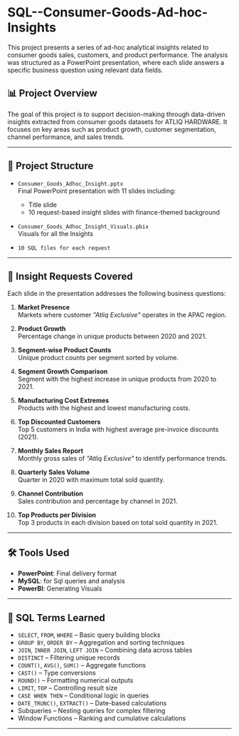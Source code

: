 # SQL--Consumer-Goods-Ad-hoc-Insights

This project presents a series of ad-hoc analytical insights related to consumer goods sales, customers, and product performance. 
The analysis was structured as a PowerPoint presentation, where each slide answers a specific business question using relevant data fields.

## 📊 Project Overview

The goal of this project is to support decision-making through data-driven insights extracted from consumer goods datasets for ATLIQ HARDWARE. It focuses on key areas such as product growth, customer segmentation, channel performance, and sales trends.

---

## 📁 Project Structure

- `Consumer_Goods_Adhoc_Insight.pptx`  
  Final PowerPoint presentation with 11 slides including:
  - Title slide
  - 10 request-based insight slides with finance-themed background

- `Consumer_Goods_Adhoc_Insight_Visuals.pbix`  
  Visuals for all the Insights
  
- `10 SQL files for each request `  
---

## 📝 Insight Requests Covered

Each slide in the presentation addresses the following business questions:

1. **Market Presence**  
   Markets where customer *"Atliq Exclusive"* operates in the APAC region.

2. **Product Growth**  
   Percentage change in unique products between 2020 and 2021.

3. **Segment-wise Product Counts**  
   Unique product counts per segment sorted by volume.

4. **Segment Growth Comparison**  
   Segment with the highest increase in unique products from 2020 to 2021.

5. **Manufacturing Cost Extremes**  
   Products with the highest and lowest manufacturing costs.

6. **Top Discounted Customers**  
   Top 5 customers in India with highest average pre-invoice discounts (2021).

7. **Monthly Sales Report**  
   Monthly gross sales of *"Atliq Exclusive"* to identify performance trends.

8. **Quarterly Sales Volume**  
   Quarter in 2020 with maximum total sold quantity.

9. **Channel Contribution**  
   Sales contribution and percentage by channel in 2021.

10. **Top Products per Division**  
    Top 3 products in each division based on total sold quantity in 2021.

---

## 🛠️ Tools Used

- **PowerPoint**: Final delivery format
- **MySQL**: for Sql queries and analysis 
- **PowerBI**: Generating Visuals
---

## 🧠 SQL Terms Learned

- `SELECT`, `FROM`, `WHERE` – Basic query building blocks  
- `GROUP BY`, `ORDER BY` – Aggregation and sorting techniques  
- `JOIN`, `INNER JOIN`, `LEFT JOIN` – Combining data across tables  
- `DISTINCT` – Filtering unique records  
- `COUNT()`, `AVG()`, `SUM()` – Aggregate functions  
- `CAST()` – Type conversions  
- `ROUND()` – Formatting numerical outputs  
- `LIMIT`, `TOP` – Controlling result size  
- `CASE WHEN THEN` – Conditional logic in queries  
- `DATE_TRUNC()`, `EXTRACT()` – Date-based calculations  
- Subqueries – Nesting queries for complex filtering  
- Window Functions – Ranking and cumulative calculations

---


